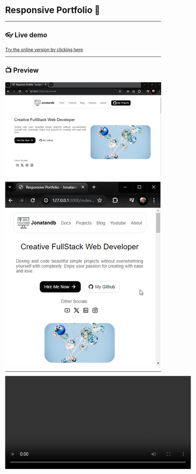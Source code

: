 
  # Responsive Portfolio 🎨

  ---


  ## 👓 Live demo

  [Try the online version by clicking here](http://jonatandb.github.io/HTML_Responsive_Portfolio/)


  ---

  ## 📺 Preview


  ![alt text](Responsive_portfolio_preview_desktop.png)

  ![alt text](Responsive_portfolio_preview_mobile.png)

  ---

  <video width="600">
    <source src="Responsive_portfolio_preview.webm" type="video/webm">
    Tu navegador no soporta el elemento de video.
  </video>
